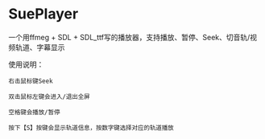 # SuePlayer
一个用ffmeg + SDL + SDL_ttf写的播放器，支持播放、暂停、Seek、切音轨/视频轨道、字幕显示

使用说明：

    右击鼠标键Seek
    
    双击鼠标左键会进入/退出全屏
    
    空格键会播放/暂停
    
    按下【S】按键会显示轨道信息，按数字键选择对应的轨道播放
    
